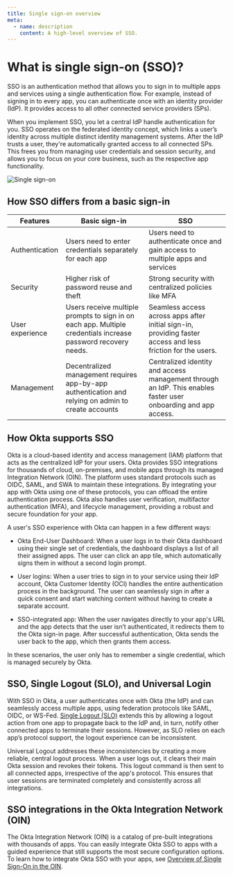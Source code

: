 ```yaml
---
title: Single sign-on overview
meta:
  - name: description
    content: A high-level overview of SSO.
---
```


# What is single sign-on (SSO)?

SSO is an authentication method that allows you to sign in to multiple apps and services using a single authentication flow. For example, instead of signing in to every app, you can authenticate once with an identity provider (IdP). It provides access to all other connected service providers (SPs).

When you implement SSO, you let a central IdP handle authentication for you. SSO operates on the federated identity concept, which links a user’s identity across multiple distinct identity management systems. After the IdP trusts a user, they're automatically granted access to all connected SPs. This frees you from managing user credentials and session security, and allows you to focus on your core business, such as the respective app functionality.

<div class="three-quarter">

![Single sign-on](/img/concepts/sso.png)

</div>

## How SSO differs from a basic sign-in

| Features | Basic sign-in | SSO |
| --- | --- | --- |
| Authentication | Users need to enter credentials separately for each app | Users need to authenticate once and gain access to multiple apps and services |
| Security | Higher risk of password reuse and theft | Strong security with centralized policies like MFA |
| User experience | Users receive multiple prompts to sign in on each app. Multiple credentials increase password recovery needs. | Seamless access across apps after initial sign-in, providing faster access and less friction for the users.|
| Management | Decentralized management requires app-by-app authentication and relying on admin to create accounts | Centralized identity and access management through an IdP. This enables faster user onboarding and app access. |

## How Okta supports SSO

Okta is a cloud-based identity and access management (IAM) platform that acts as the centralized IdP for your users. Okta provides SSO integrations for thousands of cloud, on-premises, and mobile apps through its managed Integration Network (OIN). The platform uses standard protocols such as OIDC, SAML, and SWA to maintain these integrations. By integrating your app with Okta using one of these protocols, you can offload the entire authentication process.
Okta also handles user verification, multifactor authentication (MFA), and lifecycle management, providing a robust and secure foundation for your app.

A user's SSO experience with Okta can happen in a few different ways:

* Okta End-User Dashboard: When a user logs in to their Okta dashboard using their single set of credentials, the dashboard displays a list of all their assigned apps. The user can click an app tile, which automatically signs them in without a second login prompt.

* User logins: When a user tries to sign in to your service using their IdP account, Okta Customer Identity (OCI) handles the entire authentication process in the background. The user can seamlessly sign in after a quick consent and start watching content without having to create a separate account.

* SSO-integrated app: When the user navigates directly to your app's URL and the app detects that the user isn’t authenticated, it redirects them to the Okta sign-in page. After successful authentication, Okta sends the user back to the app, which then grants them access.

In these scenarios, the user only has to remember a single credential, which is managed securely by Okta.

## SSO, Single Logout (SLO), and Universal Login

With SSO in Okta, a user authenticates once with Okta (the IdP) and can seamlessly access multiple apps, using federation protocols like SAML, OIDC, or WS-Fed. [​Single Logout (SLO)](https://developer.okta.com/docs/guides/single-logout/saml2/main/) extends this by allowing a logout action from one app to propagate back to the IdP and, in turn, notify other connected apps to terminate their sessions. However, as SLO relies on each app’s protocol support, the logout experience can be inconsistent.

Universal Logout addresses these inconsistencies by creating a more reliable, central logout process. When a user logs out, it clears their main Okta session and revokes their tokens. This logout command is then sent to all connected apps, irrespective of the app's protocol. This ensures that user sessions are terminated completely and consistently across all integrations.

## SSO integrations in the Okta Integration Network (OIN)

The Okta Integration Network (OIN) is a catalog of pre-built integrations with thousands of apps. You can easily integrate Okta SSO to apps with a guided experience that still supports the most secure configuration options. To learn how to integrate Okta SSO with your apps, see [Overview of Single Sign-On in the OIN](https://developer.okta.com/docs/guides/oin-sso-overview/).

